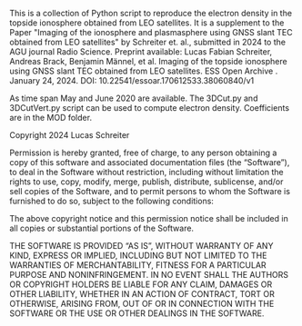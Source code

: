 This is a collection of Python script to reproduce the electron density in the topside ionosphere obtained from LEO satellites.
It is a supplement to the Paper "Imaging of the ionosphere and plasmasphere using GNSS slant TEC obtained from LEO satellites" by Schreiter et. al., submitted in 2024 to the AGU journal Radio Science.
Preprint available: Lucas Fabian Schreiter, Andreas Brack, Benjamin Männel, et al. Imaging of the topside ionosphere using GNSS slant TEC obtained from LEO satellites. ESS Open Archive . January 24, 2024.
DOI: 10.22541/essoar.170612533.38060840/v1

As time span May and June 2020 are available. 
The 3DCut.py and 3DCutVert.py script can be used to compute electron density. Coefficients are in the MOD folder.

Copyright 2024 Lucas Schreiter

Permission is hereby granted, free of charge, to any person obtaining a copy of this software and associated documentation files (the “Software”), to deal in the Software without restriction, including without limitation the rights to use, copy, modify, merge, publish, distribute, sublicense, and/or sell copies of the Software, and to permit persons to whom the Software is furnished to do so, subject to the following conditions:

The above copyright notice and this permission notice shall be included in all copies or substantial portions of the Software.

THE SOFTWARE IS PROVIDED “AS IS”, WITHOUT WARRANTY OF ANY KIND, EXPRESS OR IMPLIED, INCLUDING BUT NOT LIMITED TO THE WARRANTIES OF MERCHANTABILITY, FITNESS FOR A PARTICULAR PURPOSE AND NONINFRINGEMENT. IN NO EVENT SHALL THE AUTHORS OR COPYRIGHT HOLDERS BE LIABLE FOR ANY CLAIM, DAMAGES OR OTHER LIABILITY, WHETHER IN AN ACTION OF CONTRACT, TORT OR OTHERWISE, ARISING FROM, OUT OF OR IN CONNECTION WITH THE SOFTWARE OR THE USE OR OTHER DEALINGS IN THE SOFTWARE.
